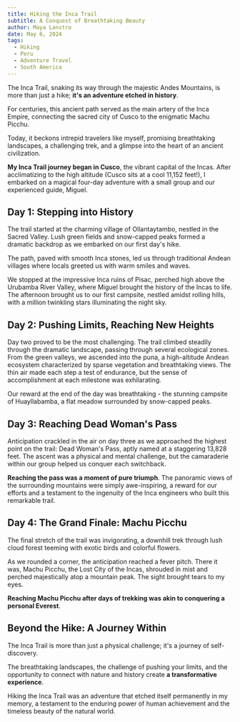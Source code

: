```yaml
---
title: Hiking the Inca Trail
subtitle: A Conquest of Breathtaking Beauty
author: Maya Lanstro
date: May 6, 2024
tags:
  - Hiking
  - Peru
  - Adventure Travel
  - South America
---
```


The Inca Trail, snaking its way through the majestic Andes Mountains, is more than just a hike; **it's an adventure etched in history**.

For centuries, this ancient path served as the main artery of the Inca Empire, connecting the sacred city of Cusco to the enigmatic Machu Picchu.

Today, it beckons intrepid travelers like myself, promising breathtaking landscapes, a challenging trek, and a glimpse into the heart of an ancient civilization.

**My Inca Trail journey began in Cusco**, the vibrant capital of the Incas. After acclimatizing to the high altitude (Cusco sits at a cool 11,152 feet!), I embarked on a magical four-day adventure with a small group and our experienced guide, Miguel.

## Day 1: Stepping into History

The trail started at the charming village of Ollantaytambo, nestled in the Sacred Valley. Lush green fields and snow-capped peaks formed a dramatic backdrop as we embarked on our first day's hike.

The path, paved with smooth Inca stones, led us through traditional Andean villages where locals greeted us with warm smiles and waves.

We stopped at the impressive Inca ruins of Pisac, perched high above the Urubamba River Valley, where Miguel brought the history of the Incas to life. The afternoon brought us to our first campsite, nestled amidst rolling hills, with a million twinkling stars illuminating the night sky.

## Day 2: Pushing Limits, Reaching New Heights

Day two proved to be the most challenging. The trail climbed steadily through the dramatic landscape, passing through several ecological zones. From the green valleys, we ascended into the puna, a high-altitude Andean ecosystem characterized by sparse vegetation and breathtaking views. The thin air made each step a test of endurance, but the sense of accomplishment at each milestone was exhilarating.

Our reward at the end of the day was breathtaking - the stunning campsite of Huayllabamba, a flat meadow surrounded by snow-capped peaks.

## Day 3: Reaching Dead Woman's Pass

Anticipation crackled in the air on day three as we approached the highest point on the trail: Dead Woman's Pass, aptly named at a staggering 13,828 feet. The ascent was a physical and mental challenge, but the camaraderie within our group helped us conquer each switchback.

**Reaching the pass was a moment of pure triumph**. The panoramic views of the surrounding mountains were simply awe-inspiring, a reward for our efforts and a testament to the ingenuity of the Inca engineers who built this remarkable trail.

## Day 4: The Grand Finale: Machu Picchu

The final stretch of the trail was invigorating, a downhill trek through lush cloud forest teeming with exotic birds and colorful flowers.

As we rounded a corner, the anticipation reached a fever pitch. There it was, Machu Picchu, the Lost City of the Incas, shrouded in mist and perched majestically atop a mountain peak. The sight brought tears to my eyes.

**Reaching Machu Picchu after days of trekking was akin to conquering a personal Everest**.

## Beyond the Hike: A Journey Within

The Inca Trail is more than just a physical challenge; it's a journey of self-discovery.

The breathtaking landscapes, the challenge of pushing your limits, and the opportunity to connect with nature and history create **a transformative experience**.

Hiking the Inca Trail was an adventure that etched itself permanently in my memory, a testament to the enduring power of human achievement and the timeless beauty of the natural world.
